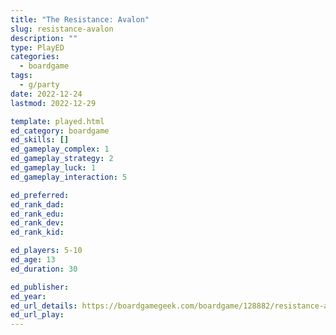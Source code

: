 ```yaml
---
title: "The Resistance: Avalon"
slug: resistance-avalon
description: ""
type: PlayED
categories:
  - boardgame
tags:
  - g/party
date: 2022-12-24
lastmod: 2022-12-29

template: played.html
ed_category: boardgame
ed_skills: []
ed_gameplay_complex: 1
ed_gameplay_strategy: 2
ed_gameplay_luck: 1
ed_gameplay_interaction: 5

ed_preferred: 
ed_rank_dad: 
ed_rank_edu: 
ed_rank_dev: 
ed_rank_kid: 

ed_players: 5-10
ed_age: 13
ed_duration: 30

ed_publisher: 
ed_year: 
ed_url_details: https://boardgamegeek.com/boardgame/128882/resistance-avalon
ed_url_play: 
---
```

